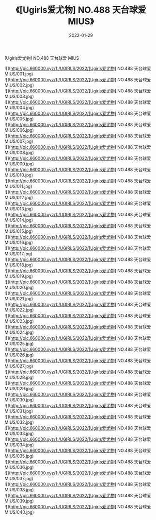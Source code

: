 ﻿---
layout: post
title:  《[Ugirls爱尤物] NO.488 天台球爱 MIUS》
date:   2022-01-29
img: http://pic.660000.xyz/1:/UGIRLS/2022/[Ugirls爱尤物] NO.488 天台球爱 MIUS/000.jpg
categories: [美女, 清纯, 唯美]
---

[Ugirls爱尤物] NO.488 天台球爱 MIUS

 ![](http://pic.660000.xyz/1:/UGIRLS/2022/[Ugirls爱尤物] NO.488 天台球爱 MIUS/001.jpg) <br>![](http://pic.660000.xyz/1:/UGIRLS/2022/[Ugirls爱尤物] NO.488 天台球爱 MIUS/002.jpg) <br>![](http://pic.660000.xyz/1:/UGIRLS/2022/[Ugirls爱尤物] NO.488 天台球爱 MIUS/003.jpg) <br>![](http://pic.660000.xyz/1:/UGIRLS/2022/[Ugirls爱尤物] NO.488 天台球爱 MIUS/004.jpg) <br>![](http://pic.660000.xyz/1:/UGIRLS/2022/[Ugirls爱尤物] NO.488 天台球爱 MIUS/005.jpg) <br>![](http://pic.660000.xyz/1:/UGIRLS/2022/[Ugirls爱尤物] NO.488 天台球爱 MIUS/006.jpg) <br>![](http://pic.660000.xyz/1:/UGIRLS/2022/[Ugirls爱尤物] NO.488 天台球爱 MIUS/007.jpg) <br>![](http://pic.660000.xyz/1:/UGIRLS/2022/[Ugirls爱尤物] NO.488 天台球爱 MIUS/008.jpg) <br>![](http://pic.660000.xyz/1:/UGIRLS/2022/[Ugirls爱尤物] NO.488 天台球爱 MIUS/009.jpg) <br>![](http://pic.660000.xyz/1:/UGIRLS/2022/[Ugirls爱尤物] NO.488 天台球爱 MIUS/010.jpg) <br>![](http://pic.660000.xyz/1:/UGIRLS/2022/[Ugirls爱尤物] NO.488 天台球爱 MIUS/011.jpg) <br>![](http://pic.660000.xyz/1:/UGIRLS/2022/[Ugirls爱尤物] NO.488 天台球爱 MIUS/012.jpg) <br>![](http://pic.660000.xyz/1:/UGIRLS/2022/[Ugirls爱尤物] NO.488 天台球爱 MIUS/013.jpg) <br>![](http://pic.660000.xyz/1:/UGIRLS/2022/[Ugirls爱尤物] NO.488 天台球爱 MIUS/014.jpg) <br>![](http://pic.660000.xyz/1:/UGIRLS/2022/[Ugirls爱尤物] NO.488 天台球爱 MIUS/015.jpg) <br>![](http://pic.660000.xyz/1:/UGIRLS/2022/[Ugirls爱尤物] NO.488 天台球爱 MIUS/016.jpg) <br>![](http://pic.660000.xyz/1:/UGIRLS/2022/[Ugirls爱尤物] NO.488 天台球爱 MIUS/017.jpg) <br>![](http://pic.660000.xyz/1:/UGIRLS/2022/[Ugirls爱尤物] NO.488 天台球爱 MIUS/018.jpg) <br>![](http://pic.660000.xyz/1:/UGIRLS/2022/[Ugirls爱尤物] NO.488 天台球爱 MIUS/019.jpg) <br>![](http://pic.660000.xyz/1:/UGIRLS/2022/[Ugirls爱尤物] NO.488 天台球爱 MIUS/020.jpg) <br>![](http://pic.660000.xyz/1:/UGIRLS/2022/[Ugirls爱尤物] NO.488 天台球爱 MIUS/021.jpg) <br>![](http://pic.660000.xyz/1:/UGIRLS/2022/[Ugirls爱尤物] NO.488 天台球爱 MIUS/022.jpg) <br>![](http://pic.660000.xyz/1:/UGIRLS/2022/[Ugirls爱尤物] NO.488 天台球爱 MIUS/023.jpg) <br>![](http://pic.660000.xyz/1:/UGIRLS/2022/[Ugirls爱尤物] NO.488 天台球爱 MIUS/024.jpg) <br>![](http://pic.660000.xyz/1:/UGIRLS/2022/[Ugirls爱尤物] NO.488 天台球爱 MIUS/025.jpg) <br>![](http://pic.660000.xyz/1:/UGIRLS/2022/[Ugirls爱尤物] NO.488 天台球爱 MIUS/026.jpg) <br>![](http://pic.660000.xyz/1:/UGIRLS/2022/[Ugirls爱尤物] NO.488 天台球爱 MIUS/027.jpg) <br>![](http://pic.660000.xyz/1:/UGIRLS/2022/[Ugirls爱尤物] NO.488 天台球爱 MIUS/028.jpg) <br>![](http://pic.660000.xyz/1:/UGIRLS/2022/[Ugirls爱尤物] NO.488 天台球爱 MIUS/029.jpg) <br>![](http://pic.660000.xyz/1:/UGIRLS/2022/[Ugirls爱尤物] NO.488 天台球爱 MIUS/030.jpg) <br>![](http://pic.660000.xyz/1:/UGIRLS/2022/[Ugirls爱尤物] NO.488 天台球爱 MIUS/031.jpg) <br>![](http://pic.660000.xyz/1:/UGIRLS/2022/[Ugirls爱尤物] NO.488 天台球爱 MIUS/032.jpg) <br>![](http://pic.660000.xyz/1:/UGIRLS/2022/[Ugirls爱尤物] NO.488 天台球爱 MIUS/033.jpg) <br>![](http://pic.660000.xyz/1:/UGIRLS/2022/[Ugirls爱尤物] NO.488 天台球爱 MIUS/034.jpg) <br>![](http://pic.660000.xyz/1:/UGIRLS/2022/[Ugirls爱尤物] NO.488 天台球爱 MIUS/035.jpg) <br>![](http://pic.660000.xyz/1:/UGIRLS/2022/[Ugirls爱尤物] NO.488 天台球爱 MIUS/036.jpg) <br>![](http://pic.660000.xyz/1:/UGIRLS/2022/[Ugirls爱尤物] NO.488 天台球爱 MIUS/037.jpg) <br>![](http://pic.660000.xyz/1:/UGIRLS/2022/[Ugirls爱尤物] NO.488 天台球爱 MIUS/038.jpg) <br>![](http://pic.660000.xyz/1:/UGIRLS/2022/[Ugirls爱尤物] NO.488 天台球爱 MIUS/039.jpg) <br>![](http://pic.660000.xyz/1:/UGIRLS/2022/[Ugirls爱尤物] NO.488 天台球爱 MIUS/040.jpg) <br>
